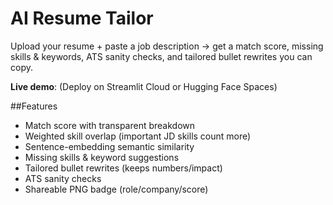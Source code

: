 # AI Resume Tailor
Upload your resume + paste a job description → get a match score, missing skills & keywords, ATS sanity checks, and tailored bullet rewrites you can copy.

**Live demo**: (Deploy on Streamlit Cloud or Hugging Face Spaces)

##Features 
- Match score with transparent breakdown
- Weighted skill overlap (important JD skills count more)
- Sentence-embedding semantic similarity
- Missing skills & keyword suggestions
- Tailored bullet rewrites (keeps numbers/impact)
- ATS sanity checks
- Shareable PNG badge (role/company/score)

